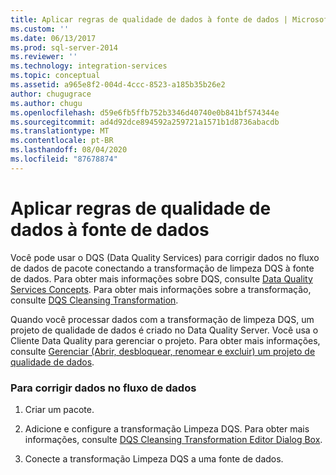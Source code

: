 ```yaml
---
title: Aplicar regras de qualidade de dados à fonte de dados | Microsoft Docs
ms.custom: ''
ms.date: 06/13/2017
ms.prod: sql-server-2014
ms.reviewer: ''
ms.technology: integration-services
ms.topic: conceptual
ms.assetid: a965e8f2-004d-4ccc-8523-a185b35b26e2
author: chugugrace
ms.author: chugu
ms.openlocfilehash: d59e6fb5ffb752b3346d40740e0b841bf574344e
ms.sourcegitcommit: ad4d92dce894592a259721a1571b1d8736abacdb
ms.translationtype: MT
ms.contentlocale: pt-BR
ms.lasthandoff: 08/04/2020
ms.locfileid: "87678874"
---
```

# <a name="apply-data-quality-rules-to-data-source"></a>Aplicar regras de qualidade de dados à fonte de dados
  Você pode usar o DQS (Data Quality Services) para corrigir dados no fluxo de dados de pacote conectando a transformação de limpeza DQS à fonte de dados. Para obter mais informações sobre DQS, consulte [Data Quality Services Concepts](../../../data-quality-services/data-quality-services-concepts.md). Para obter mais informações sobre a transformação, consulte [DQS Cleansing Transformation](dqs-cleansing-transformation.md).  
  
 Quando você processar dados com a transformação de limpeza DQS, um projeto de qualidade de dados é criado no Data Quality Server. Você usa o Cliente Data Quality para gerenciar o projeto. Para obter mais informações, consulte [Gerenciar &#40;Abrir, desbloquear, renomear e excluir&#41; um projeto de qualidade de dados](../../../data-quality-services/manage-open-unlock-rename-and-delete-a-data-quality-project.md).  
  
### <a name="to-correct-data-in-the-data-flow"></a>Para corrigir dados no fluxo de dados  
  
1.  Criar um pacote.  
  
2.  Adicione e configure a transformação Limpeza DQS. Para obter mais informações, consulte [DQS Cleansing Transformation Editor Dialog Box](../../dqs-cleansing-transformation-editor-dialog-box.md).  
  
3.  Conecte a transformação Limpeza DQS a uma fonte de dados.  
  
  
